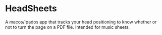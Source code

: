 # HeadSheets
A macos/ipados app that tracks your head positioning to know whether or not to turn the page on a PDF file. Intended for music sheets. 
